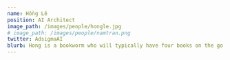 ```yaml
---
name: Hồng Lê
position: AI Architect
image_path: /images/people/hongle.jpg
# image_path: /images/people/namtran.png
twitter: AdsigmaAI
blurb: Hong is a bookworm who will typically have four books on the go.
---
```

